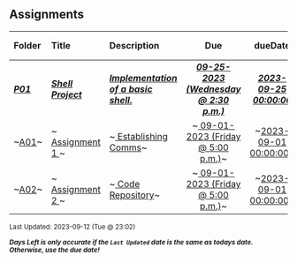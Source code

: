 ## Assignments

| Folder | Title | Description | Due | dueDate | Days Left<sup>*</sup> |
|:------|:------|:------|:-----:|:-----:|-----|
| ***<a href="https://github.com/rugbyprof/5143-Operating-Systems/tree/master/Assignments/P01">P01</a>*** | ***<a href="https://github.com/rugbyprof/5143-Operating-Systems/tree/master/Assignments/P01"> Shell Project </a>*** | ***<a href="https://github.com/rugbyprof/5143-Operating-Systems/tree/master/Assignments/P01"> Implementation of a basic shell.</a>*** | ***<a href="https://github.com/rugbyprof/5143-Operating-Systems/tree/master/Assignments/P01"> 09-25-2023 (Wednesday @ 2:30 p.m.)</a>*** | ***<a href="https://github.com/rugbyprof/5143-Operating-Systems/tree/master/Assignments/P01">2023-09-25 00:00:00</a>*** | 13 |
| ~<a href="https://github.com/rugbyprof/5143-Operating-Systems/tree/master/Assignments/A01">A01</a>~ | ~<a href="https://github.com/rugbyprof/5143-Operating-Systems/tree/master/Assignments/A01"> Assignment 1 </a>~ | ~<a href="https://github.com/rugbyprof/5143-Operating-Systems/tree/master/Assignments/A01"> Establishing Comms</a>~ | ~<a href="https://github.com/rugbyprof/5143-Operating-Systems/tree/master/Assignments/A01"> 09-01-2023 (Friday @ 5:00 p.m.)</a>~ | ~<a href="https://github.com/rugbyprof/5143-Operating-Systems/tree/master/Assignments/A01">2023-09-01 00:00:00</a>~ | ---- |
| ~<a href="https://github.com/rugbyprof/5143-Operating-Systems/tree/master/Assignments/A02">A02</a>~ | ~<a href="https://github.com/rugbyprof/5143-Operating-Systems/tree/master/Assignments/A02"> Assignment 2 </a>~ | ~<a href="https://github.com/rugbyprof/5143-Operating-Systems/tree/master/Assignments/A02"> Code Repository</a>~ | ~<a href="https://github.com/rugbyprof/5143-Operating-Systems/tree/master/Assignments/A02"> 09-01-2023 (Friday @ 5:00 p.m.)</a>~ | ~<a href="https://github.com/rugbyprof/5143-Operating-Systems/tree/master/Assignments/A02">2023-09-01 00:00:00</a>~ | ---- |

<sup>Last Updated: 2023-09-12 (Tue @ 23:02)</sup> 

<sup>***Days Left is only accurate if the `Last Updated` date is the same as todays date. Otherwise, use the due date!***</sup> 